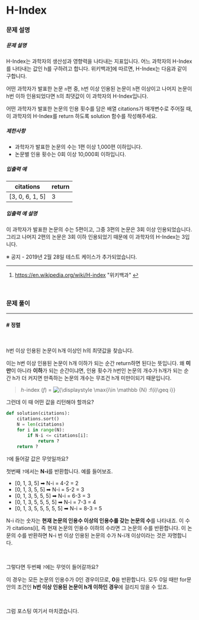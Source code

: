 # H-Index

### 문제 설명

##### 문제 설명

H-Index는 과학자의 생산성과 영향력을 나타내는 지표입니다. 어느 과학자의 H-Index를 나타내는 값인 h를 구하려고 합니다. 위키백과[1](https://programmers.co.kr/learn/courses/30/lessons/42747#fn1)에 따르면, H-Index는 다음과 같이 구합니다.

어떤 과학자가 발표한 논문 `n`편 중, `h`번 이상 인용된 논문이 `h`편 이상이고 나머지 논문이 h번 이하 인용되었다면 `h`의 최댓값이 이 과학자의 H-Index입니다.

어떤 과학자가 발표한 논문의 인용 횟수를 담은 배열 citations가 매개변수로 주어질 때, 이 과학자의 H-Index를 return 하도록 solution 함수를 작성해주세요.

##### 제한사항

* 과학자가 발표한 논문의 수는 1편 이상 1,000편 이하입니다.
* 논문별 인용 횟수는 0회 이상 10,000회 이하입니다.

##### 입출력 예

| citations       | return |
| --------------- | ------ |
| [3, 0, 6, 1, 5] | 3      |

##### 입출력 예 설명

이 과학자가 발표한 논문의 수는 5편이고, 그중 3편의 논문은 3회 이상 인용되었습니다. 그리고 나머지 2편의 논문은 3회 이하 인용되었기 때문에 이 과학자의 H-Index는 3입니다.

※ 공지 - 2019년 2월 28일 테스트 케이스가 추가되었습니다.

------

1. https://en.wikipedia.org/wiki/H-index "위키백과" [↩](https://programmers.co.kr/learn/courses/30/lessons/42747#fnref1)

<br>



### 문제 풀이

---

#### \# 정렬

<br>

h번 이상 인용된 논문이 h개 이상인 h의 최댓값을 찾습니다. 

이는 h번 이상 인용된 논문이 h개 이하가 되는 순간 return하면 된다는 뜻입니다. 왜 **미만**이 아니라 **이하**가 되는 순간이냐면, 인용 횟수가 h번인 논문의 개수가 h개가 되는 순간 h가 더 커지면 만족하는 논문의 개수는 무조건 h개 미만이되기 때문입니다. 

> *h*-index (*f*) = ![{\displaystyle \max\{i\in \mathbb {N} :f(i)\geq i\}}](https://wikimedia.org/api/rest_v1/media/math/render/svg/d94958e3aa230763f408edfe59576e00a3688583)

그런데 이 때 어떤 값을 리턴해야 할까요?

```python
def solution(citations):
    citations.sort()
    N = len(citations)
    for i in range(N):
        if N-i <= citations[i]: 
            return ?
    return ?
```

`?`에 들어갈 값은 무엇일까요?

첫번째 `?`에서는 **N-i**를 반환합니다. 예를 들어보죠. 

* [0, 1, 3, 5] ➡ N-i = 4-2 = 2
* [0, 1, 3, 5, 5] ➡ N-i = 5-2 = 3
* [0, 1, 3, 5, 5, 5] ➡ N-i = 6-3 = 3
* [0, 1, 3, 5, 5, 5, 5] ➡ N-i = 7-3 = 4
* [0, 1, 3, 5, 5, 5, 5, 5] ➡ N-i = 8-3 = 5

N-i 라는 숫자는 **현재 논문의 인용수 이상의 인용수를 갖는 논문의 수**를 나타내죠. 이 수가 citations[i], 즉 현재 논문의 인용수 이하의 수라면 그 논문의 수를 반환합니다. 이 논문의 수를 반환하면 N-i 번 이상 인용된 논문의 수가 N-i개 이상이라는 것은 자명합니다. 

<br>

그렇다면 두번째 `?`에는 무엇이 들어갈까요?

이 경우는 모든 논문의 인용수가 0인 경우이므로, **0**을 반환합니다. 모두 0일 때만 for문 안의 조건인 **h번 이상 인용된 논문이 h개 이하인 경우**에 걸리지 않을 수 있죠. 

<br>

그럼 포스팅 여기서 마치겠습니다. 

